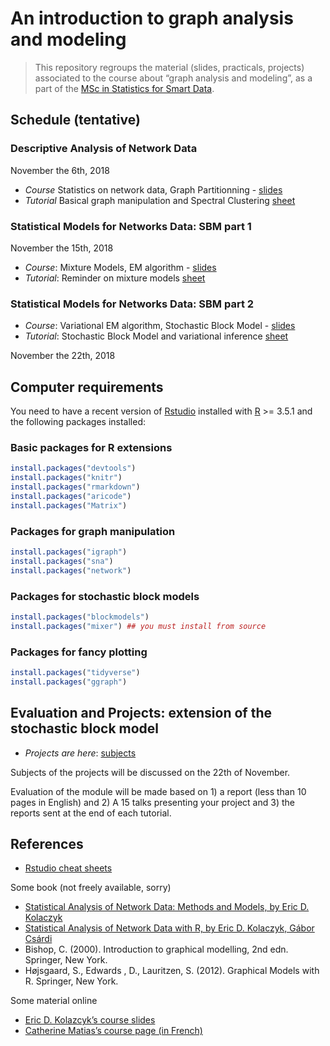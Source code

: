 An introduction to graph analysis and modeling
================

> This repository regroups the material (slides, practicals, projects)
> associated to the course about “graph analysis and modeling”, as a
> part of the [MSc in Statistics for Smart
> Data](http://www.ensai.fr/formation/msc-in-statistics-for-smart-data.html).

## Schedule (tentative)

### Descriptive Analysis of Network Data

November the 6th, 2018

  - *Course* Statistics on network data, Graph Partitionning -
    [slides](https://github.com/jchiquet/CourseStatNetwork/raw/master/slides/DescriptiveAnalysis/DescriptiveAnalysis.pdf)
  - *Tutorial* Basical graph manipulation and Spectral Clustering
    [sheet](https://github.com/jchiquet/CourseStatNetwork/raw/master/practicals/DescriptiveAnalysis/tuto_DescriptiveAnalysis.pdf)

### Statistical Models for Networks Data: SBM part 1

November the 15th, 2018

  - *Course*: Mixture Models, EM algorithm -
    [slides](https://github.com/jchiquet/CourseStatNetwork/raw/master/slides/GraphModel/GraphModels.pdf)
  - *Tutorial*: Reminder on mixture models
    [sheet](https://github.com/jchiquet/CourseStatNetwork/raw/master/practicals/MixtureModelsEM/tuto_mixtureModelsEM.pdf)

<!-- [hints](https://github.com/jchiquet/CourseStatNetwork/raw/master/practicals/MixtureModelsEM/hints.R) -->

<!--   - *Correction*: [full algorithm in R](https://github.com/jchiquet/CourseStatNetwork/raw/master/practicals/MixtureModelsEM/full_EM.R) and  -->

<!-- [detailed correction](https://github.com/jchiquet/CourseStatNetwork/raw/master/practicals/MixtureModelsEM/tuto_mixtureModelsEM_corr.pdf) -->

### Statistical Models for Networks Data: SBM part 2

  - *Course*: Variational EM algorithm, Stochastic Block Model -
    [slides](https://github.com/jchiquet/CourseStatNetwork/raw/master/slides/GraphModel/GraphModels.pdf)
  - *Tutorial*: Stochastic Block Model and variational inference
    [sheet](https://github.com/jchiquet/CourseStatNetwork/raw/master/practicals/GraphModels/tuto_GraphModels.pdf)

November the 22th, 2018

## Computer requirements

You need to have a recent version of
[Rstudio](https://www.rstudio.com/products/rstudio/download/) installed
with [R](https://cran.r-project.org) \>= 3.5.1 and the following
packages installed:

### Basic packages for R extensions

``` r
install.packages("devtools")
install.packages("knitr")
install.packages("rmarkdown")
install.packages("aricode")
install.packages("Matrix")
```

### Packages for graph manipulation

``` r
install.packages("igraph")
install.packages("sna")
install.packages("network")
```

### Packages for stochastic block models

``` r
install.packages("blockmodels")
install.packages("mixer") ## you must install from source
```

### Packages for fancy plotting

``` r
install.packages("tidyverse")
install.packages("ggraph")
```

## Evaluation and Projects: extension of the stochastic block model

  - *Projects are here*:
    [subjects](https://github.com/jchiquet/CourseStatNetwork/raw/master/projects/projects.pdf)

Subjects of the projects will be discussed on the 22th of November.

Evaluation of the module will be made based on 1) a report (less than 10
pages in English) and 2) A 15 talks presenting your project and 3) the
reports sent at the end of each tutorial.

## References

  - [Rstudio cheat
    sheets](https://www.rstudio.com/resources/cheatsheets/)

Some book (not freely available, sorry)

  - [Statistical Analysis of Network Data: Methods and Models, by Eric
    D.
    Kolaczyk](https://books.google.fr/books?id=Q-GNLsqq7QwC&source=gbs_book_similarbooks)
  - [Statistical Analysis of Network Data with R, by Eric D. Kolaczyk,
    Gábor
    Csárdi](https://books.google.fr/books?id=cNMhBAAAQBAJ&source=gbs_navlinks_s)
  - Bishop, C. (2000). Introduction to graphical modelling, 2nd edn.
    Springer, New York.
  - Højsgaard, S., Edwards , D., Lauritzen, S. (2012). Graphical Models
    with R. Springer, New York.

Some material online

  - [Eric D. Kolazcyk’s course
    slides](http://math.bu.edu/ness12/ness2012-shortcourse-kolaczyk.pdf)
  - [Catherine Matias’s course page (in
    French)](http://cmatias.perso.math.cnrs.fr/Cours_Graphes.html)
